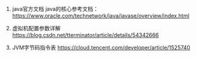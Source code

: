 1. java官方文档
java的核心参考文档：https://www.oracle.com/technetwork/java/javase/overview/index.html

2. 虚拟机配置参数详解
https://blog.csdn.net/tterminator/article/details/54342666

3. JVM字节码指令表
https://cloud.tencent.com/developer/article/1525740